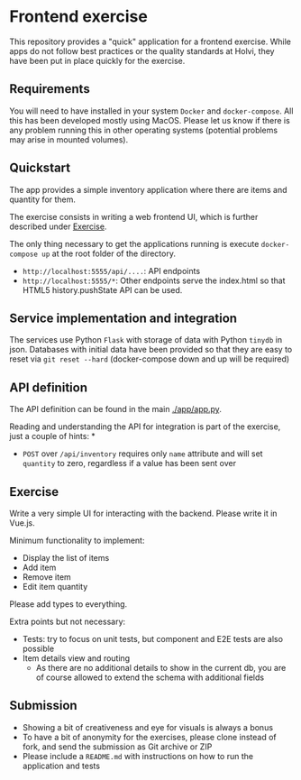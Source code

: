 # Frontend exercise

This repository provides a "quick" application for a frontend exercise. While apps do not follow best practices or the quality standards at Holvi, they have been put in place quickly for the exercise.

## Requirements

You will need to have installed in your system `Docker` and `docker-compose`.
All this has been developed mostly using MacOS. Please let us know if there is any problem running this in other operating systems (potential problems may arise in mounted volumes).

## Quickstart

The app provides a simple inventory application where there are items and
quantity for them.

The exercise consists in writing a web frontend UI, which is further described under [Exercise](#exercise).

The only thing necessary to get the applications running is execute `docker-compose up` at the root folder of the directory.

* `http://localhost:5555/api/....`: API endpoints
* `http://localhost:5555/*`: Other endpoints serve the index.html so that HTML5 history.pushState API can be used.


## Service implementation and integration

The services use Python `Flask` with storage of data with Python `tinydb` in json.
Databases with initial data have been provided so that they are easy to reset via `git reset --hard` (docker-compose down and up will be required)

## API definition

The API definition can be found in the main [./app/app.py](app/app.py).

Reading and understanding the API for integration is part of the exercise, just a couple of hints:
*
* `POST` over `/api/inventory` requires only `name` attribute and will set `quantity` to zero, regardless if a value has been sent over

## Exercise

Write a very simple UI for interacting with the backend. Please write it in Vue.js.

Minimum functionality to implement:

* Display the list of items
* Add item
* Remove item
* Edit item quantity

Please add types to everything.

Extra points but not necessary:

* Tests: try to focus on unit tests, but component and E2E tests are also possible
* Item details view and routing
  * As there are no additional details to show in the current db, you are of course allowed to extend the schema with additional fields

## Submission

* Showing a bit of creativeness and eye for visuals is always a bonus
* To have a bit of anonymity for the exercises, please clone instead of fork, and send the submission as Git archive or ZIP
* Please include a `README.md` with instructions on how to run the application and tests
